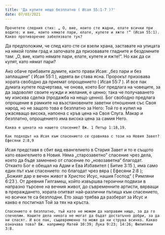 ```yaml
---
title: 'Да купите нещо безплатно ( Исая 55:1-7 )?'
date: 07/03/2021
---
```


`Прочетете следния стих: „ О, вие, които сте жадни, елате всички при водите; и вие, които нямате пари, елате, купете и яжте !“ (Исая 55:1). Какво противоречие забелязвате тук?`

Да предположим, че след като сте си взели храна, заставате на улицата на някой голям град и започвате да призовавате гладните и бездомните там: „О, вие, които нямате пари, елате, купете и яжте!“. Но как да си купят, като нямат пари?

Ако обаче прибавите думите, както прави Исая: „без пари и без заплащане“ ( Исая 55:1 ), идеята ви става ясна. Пророкът призовава хората свободно да приемат опрощението ( Исая 55:7 ). И все пак думата купете подчертава, че онова, което Бог предлага на човеците, за да задоволят своите нужди и желания, е ценно; така че получаването му изисква сделка (продажба на нещо ценно). Бог свободно предлага опрощение в рамките на възстановените заветни отношения със Своя народ, но не защото това е безплатно за Него: Той го е купил на ужасяващо висока, напоена с кръв цена на Своя Слуга. Макар и безплатно, опрощението има висока цена за самия Него.

`Каква е цената на нашето спасение? Вж. 1 Петър 1:18,19.`

`Как подходът на Исая към спасението се сравнява с този на Новия Завет? Ефесяни 2:8,9`

Исая представя в сбит вид евангелието в Стария Завет и то е същото като евангелието в Новия. Няма „старозаветно” спасение чрез дела, което да бъде заменено от спасение по „новозаветна“ благодат. Откакто Бог е обещал на Адам и Ева Избавител ( Битие 3:15 ), има само един път към спасението: по благодат чрез вяра ( Ефесяни 2:8 ); „Божият дар е вечен живот в Христос Исус, нашия Господ“ ( Римляни 6:23 ). От древния Гилгамеш, който извършва героични подвизи в напразно търсене на вечния живот, до съвременните артисти, вярващи в прераждането, хората опитват най-различни пътища към спасението, но всички те са безплодни. Ето защо трябва да разберат за Исус и какво е постигнал Той за тях на кръста.

`Спасението е безплатно, тъй като не можем да направим нищо, за да го спечелим. Нашите дела никога не могат да бъдат достатъчно добри, за да ни спасят. И все пак, същевременно то може да ни струва всичко. Какво означава това? Вж. например Матей 10:39; Лука 9:23; 14:26; Филипяни 3:8.`